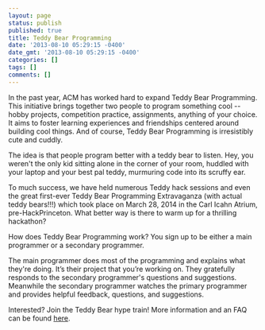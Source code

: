```yaml
---
layout: page
status: publish
published: true
title: Teddy Bear Programming
date: '2013-08-10 05:29:15 -0400'
date_gmt: '2013-08-10 05:29:15 -0400'
categories: []
tags: []
comments: []
---
```

In the past year, ACM has worked hard to expand Teddy Bear Programming. This initiative brings together two people to program something cool -- hobby projects, competition practice, assignments, anything of your choice. It aims to foster learning experiences and friendships centered around building cool things. And of course, Teddy Bear Programming is irresistibly cute and cuddly.

The idea is that people program better with a teddy bear to listen. Hey, you weren't the only kid sitting alone in the corner of your room, huddled with your laptop and your best pal teddy, murmuring code into its scruffy ear.

To much success, we have held numerous Teddy hack sessions and even the great first-ever Teddy Bear Programming Extravaganza (with actual teddy bears!!!) which took place on March 28, 2014 in the Carl Icahn Atrium, pre-HackPrinceton. What better way is there to warm up for a thrilling hackathon?

How does Teddy Bear Programming work? You sign up to be either a main programmer or a secondary programmer.

The main programmer does most of the programming and explains what they're doing. It’s their project that you’re working on. They gratefully responds to the secondary programmer's questions and suggestions. Meanwhile the secondary programmer watches the primary programmer and provides helpful feedback, questions, and suggestions.

Interested? Join the Teddy Bear hype train! More information and an FAQ can be found [here](http://princetonacm.com/2013/teddy-bear-programming/).